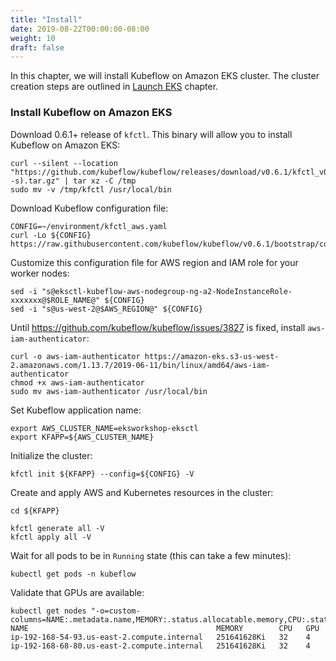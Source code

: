 ```yaml
---
title: "Install"
date: 2019-08-22T00:00:00-08:00
weight: 10
draft: false
---
```


In this chapter, we will install Kubeflow on Amazon EKS cluster. The cluster creation steps are outlined in [Launch EKS](/eksctl/launcheks/) chapter.

### Install Kubeflow on Amazon EKS

Download 0.6.1+ release of `kfctl`. This binary will allow you to install Kubeflow on Amazon EKS:

```
curl --silent --location "https://github.com/kubeflow/kubeflow/releases/download/v0.6.1/kfctl_v0.6.1_$(uname -s).tar.gz" | tar xz -C /tmp
sudo mv -v /tmp/kfctl /usr/local/bin
```

Download Kubeflow configuration file:

```
CONFIG=~/environment/kfctl_aws.yaml
curl -Lo ${CONFIG} https://raw.githubusercontent.com/kubeflow/kubeflow/v0.6.1/bootstrap/config/kfctl_aws.yaml
```

Customize this configuration file for AWS region and IAM role for your worker nodes:

```
sed -i "s@eksctl-kubeflow-aws-nodegroup-ng-a2-NodeInstanceRole-xxxxxxx@$ROLE_NAME@" ${CONFIG}
sed -i "s@us-west-2@$AWS_REGION@" ${CONFIG}
```

Until https://github.com/kubeflow/kubeflow/issues/3827 is fixed, install `aws-iam-authenticator`:

```
curl -o aws-iam-authenticator https://amazon-eks.s3-us-west-2.amazonaws.com/1.13.7/2019-06-11/bin/linux/amd64/aws-iam-authenticator
chmod +x aws-iam-authenticator
sudo mv aws-iam-authenticator /usr/local/bin
```

Set Kubeflow application name:

```
export AWS_CLUSTER_NAME=eksworkshop-eksctl
export KFAPP=${AWS_CLUSTER_NAME}
```

Initialize the cluster:

```
kfctl init ${KFAPP} --config=${CONFIG} -V
```

Create and apply AWS and Kubernetes resources in the cluster:

```
cd ${KFAPP}

kfctl generate all -V
kfctl apply all -V
```

Wait for all pods to be in `Running` state (this can take a few minutes):

```
kubectl get pods -n kubeflow
```

Validate that GPUs are available:

```
kubectl get nodes "-o=custom-columns=NAME:.metadata.name,MEMORY:.status.allocatable.memory,CPU:.status.allocatable.cpu,GPU:.status.allocatable.nvidia\.com/gpu"
NAME                                          MEMORY        CPU   GPU
ip-192-168-54-93.us-east-2.compute.internal   251641628Ki   32    4
ip-192-168-68-80.us-east-2.compute.internal   251641628Ki   32    4
```
